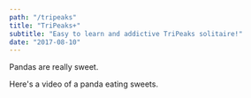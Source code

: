 ```yaml
---
path: "/tripeaks"
title: "TriPeaks+"
subtitle: "Easy to learn and addictive TriPeaks solitaire!"
date: "2017-08-10"
---
```


Pandas are really sweet.

Here's a video of a panda eating sweets.
